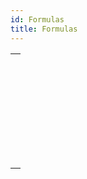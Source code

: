 ```yaml
---
id: Formulas
title: Formulas
---
```

||
|---|
|[<!-- INCLUDE #_command_.EDIT FORMULA.Syntax -->](../../commands-legacy/edit-formula.md)<br/>|
|[<!-- INCLUDE #_command_.EXECUTE FORMULA.Syntax -->](../../commands-legacy/execute-formula.md)<br/>|
|[<!-- INCLUDE #_command_.Formula.Syntax -->](../../commands/formula.md)<br/>|
|[<!-- INCLUDE #_command_.Formula from string.Syntax -->](../../commands/formula-from-string.md)<br/>|
|[<!-- INCLUDE #_command_.GET ALLOWED METHODS.Syntax -->](../../commands-legacy/get-allowed-methods.md)<br/>|
|[<!-- INCLUDE #_command_.Parse formula.Syntax -->](../../commands-legacy/parse-formula.md)<br/>|
|[<!-- INCLUDE #_command_.SET ALLOWED METHODS.Syntax -->](../../commands/set-allowed-methods.md)<br/>|
